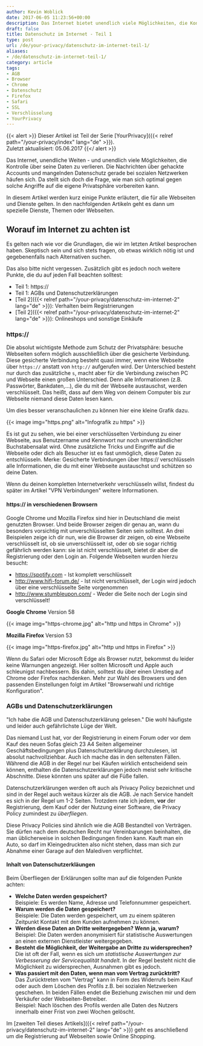 ```yaml
---
author: Kevin Woblick
date: 2017-06-05 11:23:56+00:00
description: Das Internet bietet unendlich viele Möglichkeiten, die Kontrolle über seine Daten zu verlieren. Dies ist Teil 1 zum allgemeinen Datenschutz im Netz.
draft: false
title: Datenschutz im Internet - Teil 1
type: post
url: /de/your-privacy/datenschutz-im-internet-teil-1/
aliases:
- /de/datenschutz-im-internet-teil-1/
category: article
tags:
- AGB
- Browser
- Chrome
- Datenschutz
- Firefox
- Safari
- SSL
- Verschlüsselung
- YourPrivacy
---
```


{{< alert >}}
Dieser Artikel ist Teil der Serie [YourPrivacy]({{< relref path="/your-privacy/index" lang="de" >}}).  
Zuletzt aktualisiert: 05.06.2017
{{</ alert >}}

Das Internet, unendliche Weiten - und unendlich viele Möglichkeiten, die Kontrolle über seine Daten zu verlieren. Die Nachrichten über gehackte Accounts und mangelnden Datenschutz gerade bei sozialen Netzwerken häufen sich. Da stellt sich doch die Frage, wie man sich optimal gegen solche Angriffe auf die eigene Privatsphäre vorbereiten kann.

In diesem Artikel werden kurz einige Punkte erläutert, die für alle Webseiten und Dienste gelten. In den nachfolgenden Artikeln geht es dann um spezielle Dienste, Themen oder Webseiten.


## Worauf im Internet zu achten ist

Es gelten nach wie vor die Grundlagen, die wir im letzten Artikel besprochen haben. Skeptisch sein und sich stets fragen, ob etwas wirklich nötig ist und gegebenenfalls nach Alternativen suchen.

Das also bitte nicht vergessen. Zusätzlich gibt es jedoch noch weitere Punkte, die du auf jeden Fall beachten solltest:

* Teil 1: https://
* Teil 1: AGBs und Datenschutzerklärungen
* [Teil 2]({{< relref path="/your-privacy/datenschutz-im-internet-2" lang="de" >}}): Verhalten beim Registrierungen
* [Teil 2]({{< relref path="/your-privacy/datenschutz-im-internet-2" lang="de" >}}): Onlineshops und sonstige Einkäufe


### https://

Die absolut wichtigste Methode zum Schutz der Privatsphäre: besuche Webseiten sofern möglich ausschließlich über die gesicherte Verbindung. Diese gesicherte Verbindung besteht quasi immer, wenn eine Webseite über `https://` anstatt von `http://` aufgerufen wird. Der Unterschied besteht nur durch das zusätzliche `s`, macht aber für die Verbindung zwischen PC und Webseite einen großen Unterschied. Denn alle Informationen (z.B. Passwörter, Bankdaten,...), die du mit der Webseite austauschst, werden verschlüsselt. Das heißt, dass auf dem Weg von deinem Computer bis zur Webseite niemand diese Daten lesen kann.

Um dies besser veranschaulichen zu können hier eine kleine Grafik dazu.

{{< image img="https.png" alt="Infografik zu https" >}}

Es ist gut zu sehen, wie bei einer verschlüsselten Verbindung zu einer Webseite, aus Benutzername und Kennwort nur noch unverständlicher Buchstabensalat wird. Ohne zusätzliche Tricks und Eingriffe auf die Webseite oder dich als Besucher ist es fast unmöglich, diese Daten zu entschlüsseln.
Merke: Gesicherte Verbindungen über https:// verschlüsseln alle Informationen, die du mit einer Webseite austauschst und schützen so deine Daten.

Wenn du deinen kompletten Internetverkehr verschlüsseln willst, findest du später im Artikel "VPN Verbindungen" weitere Informationen.


#### https:// in verschiedenen Browsern

Google Chrome und Mozilla Firefox sind hier in Deutschland die meist genutzten Browser. Und beide Browser zeigen dir genau an, wann du besonders vorsichtig mit unverschlüsselten Seiten sein solltest. 
An drei Beispielen zeige ich dir nun, wie die Browser dir zeigen, ob eine Webseite verschlüsselt ist, ob sie unverschlüsselt ist, oder ob sie sogar richtig gefährlich werden kann: sie ist nicht verschlüsselt, bietet dir aber die Registrierung oder den Login an. Folgende Webseiten wurden hierzu besucht:

  * https://spotify.com - Ist komplett verschlüsselt
  * http://www.hifi-forum.de/ - Ist nicht verschlüsselt, der Login wird jedoch über eine verschlüsselte Seite vorgenommen
  * http://www.stumbleupon.com/ - Weder die Seite noch der Login sind verschlüsselt!

**Google Chrome** Version 58

{{< image img="https-chrome.jpg" alt="http und https in Chrome" >}}

**Mozilla Firefox** Version 53

{{< image img="https-firefox.jpg" alt="http und https in Firefox" >}}

Wenn du Safari oder Microsoft Edge als Browser nutzt, bekommst du leider keine Warnungen angezeigt. Hier sollten Microsoft und Apple auch schleunigst nachbessern. Bis dahin, solltest du über einen Umstieg auf Chrome oder Firefox nachdenken. Mehr zur Wahl des Browsers und den passenden Einstellungen folgt im Artikel "Browserwahl und richtige Konfiguration".


### AGBs und Datenschutzerklärungen

"Ich habe die AGB und Datenschutzerklärung gelesen." Die wohl häufigste und leider auch gefährlichste Lüge der Welt.

Das niemand Lust hat, vor der Registrierung in einem Forum oder vor dem Kauf des neuen Sofas gleich 23 A4 Seiten allgemeiner Geschäftsbedingungen plus Datenschutzerklärung durchzulesen, ist absolut nachvollziehbar. Auch ich mache das in den seltensten Fällen. Während die AGB in der Regel nur bei Käufen wirklich entscheidend sein können, enthalten die Datenschutzerklärungen jedoch meist sehr kritische Abschnitte. Diese könnten uns später auf die Füße fallen.

Datenschutzerklärungen werden oft auch als Privacy Policy bezeichnet und sind in der Regel auch weitaus kürzer als die AGB. Je nach Service handelt es sich in der Regel um 1-2 Seiten. Trotzdem rate ich jedem, **vor** der Registrierung, dem Kauf oder der Nutzung einer Software, die Privacy Policy zumindest zu _überfliegen_.

Diese Privacy Policies sind ähnlich wie die AGB Bestandteil von Verträgen. Sie dürfen nach dem deutschen Recht nur Vereinbarungen beinhalten, die man üblicherweise in solchen Bedingungen finden kann. Kauft man ein Auto, so darf im Kleingedruckten also nicht stehen, dass man sich zur Abnahme einer Garage auf den Malediven verpflichtet.


#### Inhalt von Datenschutzerkläungen

Beim Überfliegen der Erklärungen sollte man auf die folgenden Punkte achten:

* **Welche Daten werden gespeichert?**  
    Beispiele: Es werden Name, Adresse und Telefonnummer gespeichert.
* **Warum werden die Daten gespeichert?**  
    Beispiele: Die Daten werden gespeichert, um zu einem späteren Zeitpunkt Kontakt mit dem Kunden aufnehmen zu können.
* **Werden diese Daten an Dritte weitergegeben? Wenn ja, warum?**  
    Beispiel: Die Daten werden anonymisiert für statistische Auswertungen an einen externen Dienstleister weitergegeben.
* **Besteht die Möglichkeit, der Weitergabe an Dritte zu widersprechen?**  
    Die ist oft der Fall, wenn es sich um _statistische Auswertungen zur Verbesserung der Servicequalität handelt_. In der Regel besteht nicht die Möglichkeit zu widersprechen, Ausnahmen gibt es jedoch.
* **Was passiert mit den Daten, wenn man vom Vertrag zurücktritt?**  
    Das Zurücktreten vom "Vertrag" kann in Form des Widerrufs beim Kauf oder auch dem Löschen des Profils z.B. bei sozialen Netzwerken geschehen. In beiden Fällen endet die Beziehung zwischen mir und dem Verkäufer oder Webseiten-Betreiber.  
    Beispiel: Nach löschen des Profils werden alle Daten des Nutzers innerhalb einer Frist von zwei Wochen gelöscht.

Im [zweiten Teil dieses Artikels]({{< relref path="/your-privacy/datenschutz-im-internet-2" lang="de" >}}) geht es anschließend um die Registrierung auf Webseiten sowie Online Shopping.
